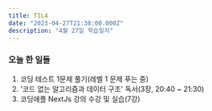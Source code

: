```yaml
---
title: TIL4
date: "2023-04-27T21:38:00.000Z"
description: "4월 27일 학습일지"
---
```

### 오늘 한 일들    
1. 코딩 테스트 1문제 풀기(레벨 1 문제 푸는 중)    
2. '코드 없는 알고리즘과 데이터 구조' 독서(3장, 20:40 ~ 21:30)    
3. 코딩애플 NextJs 강의 수강 및 실습(7강)    
